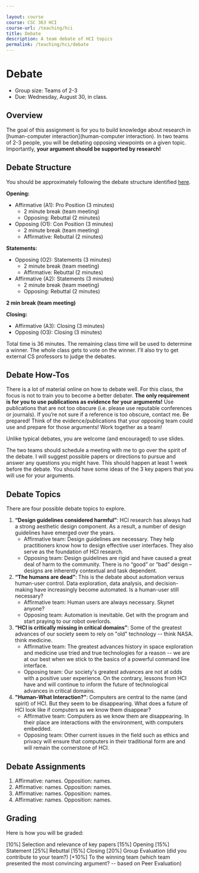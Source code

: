 ```yaml
---

layout: course
course: CSC 363 HCI
course-url: /teaching/hci
title: Debate
description: A team debate of HCI topics
permalink: /teaching/hci/debate
---
```


# Debate

* Group size: Teams of 2-3
* Due: Wednesday, August 30, in class.


## Overview 

The goal of this assignment is for you to build knowledge about research in [human-computer interaction](human-computer interaction). In two teams of 2-3 people, you will be debating opposing viewpoints on a given topic. Importantly, **your argument should be supported by research!**


## Debate Structure

You should be approximately following the debate structure identified [here](https://www.youtube.com/watch?v=yi6Im-Sb6Vw).

**Opening:**

* Affirmative (A1): Pro Position (3 minutes)
    * 2 minute break (team meeting)
    * Opposing: Rebuttal (2 minutes)
* Opposing (O1): Con Position (3 minutes)
    * 2 minute break (team meeting)
    * Affirmative: Rebuttal (2 minutes)

**Statements:**

* Opposing (O2): Statements (3 minutes)
    * 2 minute break (team meeting)
    * Affirmative: Rebuttal (2 minutes)
* Affirmative (A2): Statements (3 minutes)
    * 2 minute break (team meeting)
    * Opposing: Rebuttal (2 minutes)

**2 min break (team meeting)**

**Closing:**

* Affirmative (A3): Closing (3 minutes)
* Opposing (O3): Closing (3 minutes)

Total time is 36 minutes. The remaining class time will be used to determine a winner. The whole class gets to vote on the winner. I'll also try to get external CS professors to judge the debates.


## Debate How-Tos

There is a lot of material online on how to debate well. For this class, the focus is not to train you to become a better debater. **The only requirement is for you to use publications as evidence for your arguments!** Use publications that are not too obscure (i.e. please use reputable conferences or journals). If you’re not sure if a reference is too obscure, contact me. Be prepared! Think of the evidence/publications that your opposing team could use and prepare for those arguments! Work together as a team!

Unlike typical debates, you are welcome (and encouraged) to use slides.

The two teams should schedule a meeting with me to go over the spirit of the debate. I will suggest possible papers or directions to pursue and answer any questions you might have. This should happen at least 1 week before the debate. You should have some ideas of the 3 key papers that you will use for your arguments.


## Debate Topics

There are four possible debate topics to explore.

1. **“Design guidelines considered harmful”**: HCI research has always had a strong aesthetic design component. As a result, a number of design guidelines have emerged over the years.
    * Affirmative team: Design guidelines are necessary. They help practitioners know how to design effective user interfaces. They also serve as the foundation of HCI research.
    * Opposing team: Design guidelines are rigid and have caused a great deal of harm to the community. There is no “good” or “bad” design – designs are inherently contextual and task dependent.
2. **“The humans are dead”**: This is the debate about automation versus human-user control. Data exploration, data analysis, and decision-making have increasingly become automated. Is a human-user still necessary?
    * Affirmative team: Human users are always necessary. Skynet anyone?
    * Opposing team: Automation is inevitable. Get with the program and start praying to our robot overlords.
3. **“HCI is critically missing in critical domains”**: Some of the greatest advances of our society seem to rely on "old" technology -- think NASA. think medicine.
    * Affirmative team: The greatest advances history in space exploration and medicine use tried and true technologies for a reason -- we are at our best when we stick to the basics of a powerful command line interface.
    * Opposing team: Our society's greatest advances are not at odds with a positive user experience. On the contrary, lessons from HCI have and will continue to inform the future of technological advances in critical domains.
4. **"Human-What Interaction?”**: Computers are central to the name (and spirit) of HCI. But they seem to be disappearing. What does a future of HCI look like if computers as we know them disappear?
    * Affirmative team: Computers as we know them are disappearing. In their place are interactions with the environment, with computers embedded.
    * Opposing team: Other current issues in the field such as ethics and privacy will ensure that computers in their traditional form are and will remain the cornerstone of HCI.


## Debate Assignments
1. Affirmative: names. Opposition: names.
2. Affirmative: names. Opposition: names.
3. Affirmative: names. Opposition: names.
4. Affirmative: names. Opposition: names.

## Grading

Here is how you will be graded: 

[10%] Selection and relevance of key papers
[15%] Opening
[15%] Statement
[25%] Rebuttal
[15%] Closing
[20%] Group Evaluation (did you contribute to your team?)
[+10%] To the winning team (which team presented the most convincing argument? -- based on Peer Evaluation)